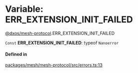 # Variable: ERR\_EXTENSION\_INIT\_FAILED

[@dxos/mesh-protocol](../modules/dxos_mesh_protocol.md).ERR_EXTENSION_INIT_FAILED

 `Const` **ERR\_EXTENSION\_INIT\_FAILED**: typeof `Nanoerror`

#### Defined in

[packages/mesh/mesh-protocol/src/errors.ts:13](https://github.com/dxos/dxos/blob/main/packages/mesh/mesh-protocol/src/errors.ts#L13)

